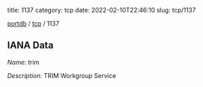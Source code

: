 title: 1137
category: tcp
date: 2022-02-10T22:46:10
slug: tcp/1137

[portdb](/) / [tcp](/category/tcp.html) / 1137


## IANA Data

_Name:_ trim

_Description:_ TRIM Workgroup Service

